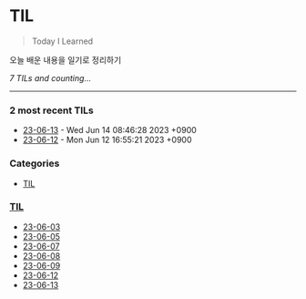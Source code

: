 # TIL
> Today I Learned

오늘 배운 내용을 일기로 정리하기


_7 TILs and counting..._

---

### 2 most recent TILs

- [23-06-13](TIL/2023-06-13-til.md) - Wed Jun 14 08:46:28 2023 +0900
- [23-06-12](TIL/2023-06-12-til.md) - Mon Jun 12 16:55:21 2023 +0900

### Categories

- [TIL](#TIL)

### [TIL](#TIL)
- [23-06-03](TIL/2023-06-03-til.md)
- [23-06-05](TIL/2023-06-05-til.md)
- [23-06-07](TIL/2023-06-07-til.md)
- [23-06-08](TIL/2023-06-08-til.md)
- [23-06-09](TIL/2023-06-09-til.md)
- [23-06-12](TIL/2023-06-12-til.md)
- [23-06-13](TIL/2023-06-13-til.md)



